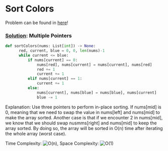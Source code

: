 # Sort Colors

Problem can be found in [here](https://leetcode.com/problems/sort-colors/)!

### [Solution](//Multiple%20Pointers/75-SortColors/solution.py): Multiple Pointers

```python
def sortColors(nums: List[int]) -> None:
      red, current, blue = 0, 0, len(nums)-1
      while current <= blue:
          if nums[current] == 0:
              nums[red], nums[current] = nums[current], nums[red]
              red += 1
              current += 1
          elif nums[current] == 1:
              current += 1
          else:
              nums[current], nums[blue] = nums[blue], nums[current]
              blue -= 1
```

Explanation: Use three pointers to perform in-place sorting. If nums[mid] is 0, meaning that we need to swap the value in nums[left] and nums[mid] to make the array sorted. Another case is that if we encounter 2 in nums[mid], we know that we should swap nusmms[right] and nums[mid] to keep the array sorted. By doing so, the array will be sorted in O(n) time after iterating the whole array (worst case).

Time Complexity: ![O(n)](<https://latex.codecogs.com/svg.image?\inline&space;O(n)>), Space Complexity: ![O(1)](<https://latex.codecogs.com/svg.image?\inline&space;O(1)>)
